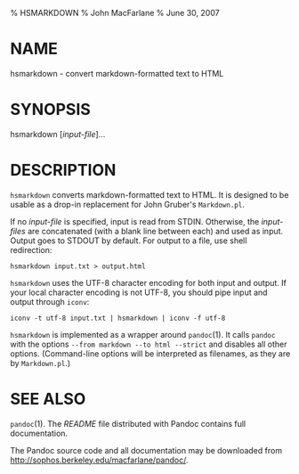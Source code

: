 % HSMARKDOWN
% John MacFarlane
% June 30, 2007

# NAME

hsmarkdown - convert markdown-formatted text to HTML

# SYNOPSIS

hsmarkdown [*input-file*]...

# DESCRIPTION

`hsmarkdown` converts markdown-formatted text to HTML. It is designed
to be usable as a drop-in replacement for John Gruber's `Markdown.pl`.

If no *input-file* is specified, input is read from STDIN.
Otherwise, the *input-files* are concatenated (with a blank
line between each) and used as input.  Output goes to STDOUT by
default.  For output to a file, use shell redirection:

    hsmarkdown input.txt > output.html

`hsmarkdown` uses the UTF-8 character encoding for both input and output.
If your local character encoding is not UTF-8, you should pipe input
and output through `iconv`:

    iconv -t utf-8 input.txt | hsmarkdown | iconv -f utf-8

`hsmarkdown` is implemented as a wrapper around `pandoc`(1).  It
calls `pandoc` with the options `--from markdown --to html
--strict` and disables all other options.  (Command-line options
will be interpreted as filenames, as they are by `Markdown.pl`.)

# SEE ALSO

`pandoc`(1).  The *README*
file distributed with Pandoc contains full documentation.

The Pandoc source code and all documentation may be downloaded from
<http://sophos.berkeley.edu/macfarlane/pandoc/>.
